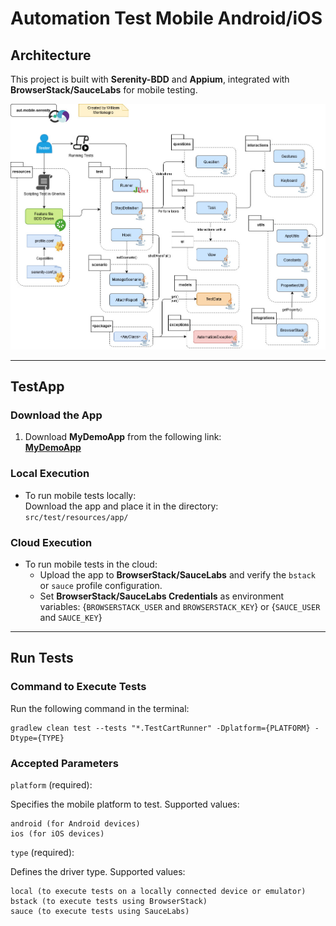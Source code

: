 # Automation Test Mobile Android/iOS

## Architecture

This project is built with **Serenity-BDD** and **Appium**, integrated with **BrowserStack/SauceLabs** for mobile testing.

![Architecture](docs/arq-aut-mobile-serenity.jpg)

---

## TestApp

### Download the App

1. Download **MyDemoApp** from the following link:  
   [**MyDemoApp**](https://github.com/saucelabs/my-demo-app-rn/releases/)

### Local Execution

- To run mobile tests locally:  
  Download the app and place it in the directory:  
  `src/test/resources/app/`

### Cloud Execution

- To run mobile tests in the cloud:  
  - Upload the app to **BrowserStack/SauceLabs** and verify the `bstack` or `sauce` profile configuration.
  - Set **BrowserStack/SauceLabs Credentials** as environment variables: {`BROWSERSTACK_USER` and `BROWSERSTACK_KEY`} or {`SAUCE_USER` and `SAUCE_KEY`}

---

## Run Tests

### Command to Execute Tests

Run the following command in the terminal:

```
gradlew clean test --tests "*.TestCartRunner" -Dplatform={PLATFORM} -Dtype={TYPE}
```

### Accepted Parameters

`platform` (required):

Specifies the mobile platform to test. Supported values:

```
android (for Android devices)
ios (for iOS devices)
```

`type` (required):

Defines the driver type. Supported values:

```
local (to execute tests on a locally connected device or emulator)
bstack (to execute tests using BrowserStack)
sauce (to execute tests using SauceLabs)
```